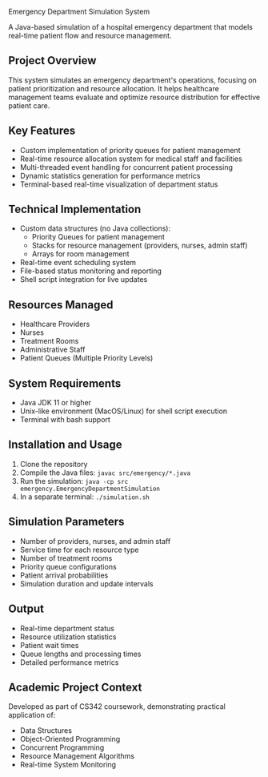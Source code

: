 Emergency Department Simulation System

A Java-based simulation of a hospital emergency department that models real-time patient flow and resource management.

## Project Overview
This system simulates an emergency department's operations, focusing on patient prioritization and resource allocation. It helps healthcare management teams evaluate and optimize resource distribution for effective patient care.

## Key Features
- Custom implementation of priority queues for patient management
- Real-time resource allocation system for medical staff and facilities
- Multi-threaded event handling for concurrent patient processing
- Dynamic statistics generation for performance metrics
- Terminal-based real-time visualization of department status

## Technical Implementation
- Custom data structures (no Java collections):
  - Priority Queues for patient management
  - Stacks for resource management (providers, nurses, admin staff)
  - Arrays for room management
- Real-time event scheduling system
- File-based status monitoring and reporting
- Shell script integration for live updates

## Resources Managed
- Healthcare Providers
- Nurses
- Treatment Rooms
- Administrative Staff
- Patient Queues (Multiple Priority Levels)

## System Requirements
- Java JDK 11 or higher
- Unix-like environment (MacOS/Linux) for shell script execution
- Terminal with bash support

## Installation and Usage
1. Clone the repository
2. Compile the Java files: `javac src/emergency/*.java`
3. Run the simulation: `java -cp src emergency.EmergencyDepartmentSimulation`
4. In a separate terminal: `./simulation.sh`

## Simulation Parameters
- Number of providers, nurses, and admin staff
- Service time for each resource type
- Number of treatment rooms
- Priority queue configurations
- Patient arrival probabilities
- Simulation duration and update intervals

## Output
- Real-time department status
- Resource utilization statistics
- Patient wait times
- Queue lengths and processing times
- Detailed performance metrics

## Academic Project Context
Developed as part of CS342 coursework, demonstrating practical application of:
- Data Structures
- Object-Oriented Programming
- Concurrent Programming
- Resource Management Algorithms
- Real-time System Monitoring
